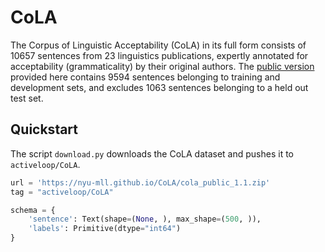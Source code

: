 # CoLA
The Corpus of Linguistic Acceptability (CoLA) in its full form consists of 10657 sentences from 23 linguistics publications, expertly annotated for acceptability (grammaticality) by their original authors. The [public version](https://nyu-mll.github.io/CoLA/) provided here contains 9594 sentences belonging to training and development sets, and excludes 1063 sentences belonging to a held out test set. 

## Quickstart
The script `download.py` downloads the CoLA dataset and pushes it to `activeloop/CoLA`.

```python
url = 'https://nyu-mll.github.io/CoLA/cola_public_1.1.zip'
tag = "activeloop/CoLA"

schema = {
    'sentence': Text(shape=(None, ), max_shape=(500, )),
    'labels': Primitive(dtype="int64")
}
```